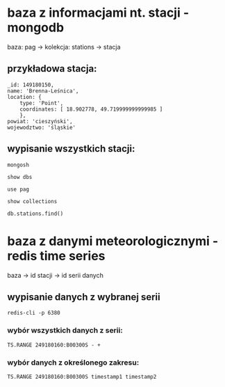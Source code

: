 # baza z informacjami nt. stacji - mongodb

baza: pag -> kolekcja: stations -> stacja

## przykładowa stacja:

    _id: 149180150,
    name: 'Brenna-Leśnica',
    location: { 
        type: 'Point', 
        coordinates: [ 18.902778, 49.719999999999985 ] 
        },
    powiat: 'cieszyński',
    wojewodztwo: 'śląskie'

## wypisanie wszystkich stacji:

    mongosh

    show dbs

    use pag

    show collections

    db.stations.find()



# baza z danymi meteorologicznymi - redis time series
baza -> id stacji -> id serii danych

## wypisanie danych z wybranej serii

    redis-cli -p 6380

### wybór wszystkich danych z serii:

    TS.RANGE 249180160:B00300S - +

### wybór danych z określonego zakresu:

    TS.RANGE 249180160:B00300S timestamp1 timestamp2